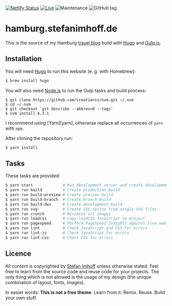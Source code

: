 [![Netlify Status](https://api.netlify.com/api/v1/badges/8175427a-59d7-4a73-8be3-70d1e5a255b5/deploy-status)](https://app.netlify.com/sites/hamburg-stefanimhoff-de/deploys)
[![Live](https://img.shields.io/badge/live-hamburg.stefanimhoff.de-green.svg)](https://hamburg.stefanimhoff.de/)
![Maintenance](https://img.shields.io/maintenance/yes/2018.svg)
![GitHub tag](https://img.shields.io/github/tag/kogakure/website-hugo-hamburg.stefanimhoff.de.svg)

# hamburg.stefanimhoff.de

This is the source of my Hamburg [travel blog] build with [Hugo] and [Gulp.js].

## Installation

You will need [Hugo] to run this website (e. g. with Homebrew):

```bash
$ brew install hugo
```

You will also need [Node.js] to run the Gulp tasks and build process:

``` {.bash}
$ git clone https://github.com/creationix/nvm.git ~/.nvm
$ cd ~/.nvm
$ git checkout `git describe --abbrev=0 --tags`
$ nvm install 6.3.1
```

I recommend using \[Yarn\]\[yarn\], otherwise replace all occurrences of `yarn` with `npm`.

After cloning the repository run:

```bash
$ yarn install
```

## Tasks

These tasks are provided:

```bash
$ yarn start             # Run development server and create development build
$ yarn run build         # Create production build
$ yarn run build-preview # Create preview build
$ yarn run build-branch  # Create branch build
$ yarn run build-dev     # Create development build
$ yarn run svg           # Create SVG sprite from single SVG files
$ yarn run crunch        # Minimize all images
$ yarn run loadcss       # Copy loadCSS JavaScript to project
$ yarn run pagespeed     # Perform PageSpeed Insights against live website
$ yarn run lint          # Check JavaScript and CSS for errors
$ yarn run lint-js       # Check JavaScript for errors
$ yarn run lint-css      # Check CSS for errors
```

## Licence

All content is copyrighted by [Stefan Imhoff] unless otherwise stated. Feel free to learn from the source code and reuse code for your projects. The only thing which is not allowed is the usage of my design (the unique combination of layout, fonts, images).

In easier words: **This is not a free theme**. Learn from it. Remix. Reuse. Build your own stuff.

  [travel blog]: https://hamburg.stefanimhoff.de/
  [Hugo]: http://gohugo.io/
  [Gulp.js]: http://gulpjs.com/
  [Node.js]: http://nodejs.org/
  [Stefan Imhoff]: http://stefanimhoff.de
